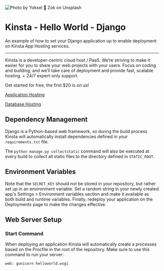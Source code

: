 ![Photo by Yoksel 🌿 Zok on Unsplash](https://user-images.githubusercontent.com/2342458/202705332-ac5f854f-6622-462d-b5c9-f2f1f0d61b45.png)

# Kinsta - Hello World - Django
An example of how to set your Django application up to enable deployment on Kinsta App Hosting services.

---
Kinsta is a developer-centric cloud host / PaaS. We’re striving to make it easier for you to share your web projects with your users. Focus on coding and building, and we’ll take care of deployment and provide fast, scalable hosting. + 24/7 expert-only support.

Get started for free, the first $20 is on us!

[Application Hosting](https://kinsta.com/application-hosting)

[Database Hosting](https://kinsta.com/database-hosting)

## Dependency Management
Django is a Python-based web framework, so during the build process Kinsta will automatically install dependencies 
defined in your `requirements.txt` file.

The `python manage.py collectstatic` command will also be executed at every build to collect all static files to 
the 
directory defined in `STATIC_ROOT`.

## Environment Variables

Note that the `SECRET_KEY` should not be stored in your repository, but rather set up in an environment 
variable. Set a random string in your newly created app's Settings > Environment variables section and make it 
available as both build and runtime variables. Finally, redeploy your application on the Deployments page to 
make the changes effective.

## Web Server Setup

### Start Command
When deploying an application Kinsta will automatically create a processes based on the Procfile in the root of 
the repository. Make sure to use this command to run your server:

```
web: gunicorn helloworld.wsgi
```
